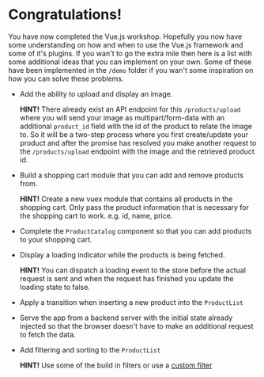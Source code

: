 # Congratulations!

You have now completed the Vue.js workshop. Hopefully you now have some understanding on how and when to use the Vue.js framework and some of it's plugins. If you wan't to go the extra mile then here is a list with some additional ideas that you can implement on your own. Some of these have been implemented in the `/demo` folder if you wan't some inspiration on how you can solve these problems.

 * Add the ability to upload and display an image.

   **HINT!** There already exist an API endpoint for this `/products/upload` where you will send your image as multipart/form-data with an additional `product_id` field with the id of the product to relate the image to. So it will be a two-step process where you first create/update your product and after the promise has resolved you make another request to the `/products/upload` endpoint with the image and the retrieved product id.
 * Build a shopping cart module that you can add and remove products from.

	 **HINT!** Create a new vuex module that contains all products in the shopping cart. Only pass the product information that is necessary for the shopping cart to work. e.g. id, name, price.
 * Complete the `ProductCatalog` component so that you can add products to your shopping cart.
 * Display a loading indicator while the products is being fetched.

   **HINT!** You can dispatch a loading event to the store before the actual request is sent and when the request has finished you update the loading state to false.
 * Apply a transition when inserting a new product into the `ProductList`
 * Serve the app from a backend server with the initial state already injected so that the browser doesn't have to make an additional request to fetch the data.
 * Add filtering and sorting to the `ProductList`

   **HINT!** Use some of the build in filters or use a [custom filter](https://vuejs.org/guide/custom-filter.html)
